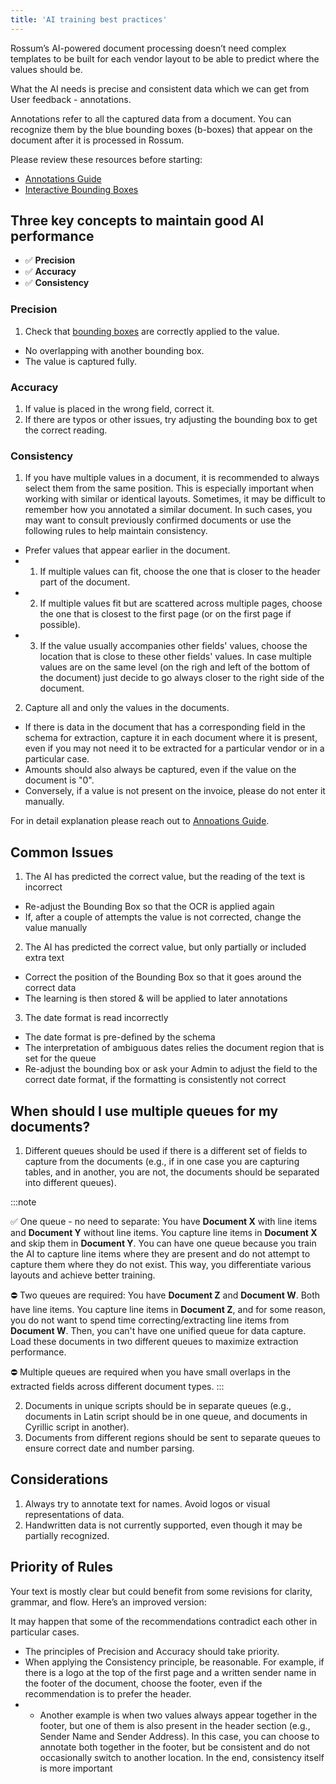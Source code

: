 ```yaml
---
title: 'AI training best practices'
---
```

Rossum’s AI-powered document processing doesn’t need complex templates to be built for each vendor layout to be able to predict where the values should be.

What the AI needs is precise and consistent data which we can get from User feedback - annotations.

Annotations refer to all the captured data from a document. You can recognize them by the blue bounding boxes (b-boxes) that appear on the document after it is processed in Rossum.

Please review these resources before starting:
- [Annotations Guide](https://rossum.ai/help/article/annotations-guide-and-rules-to-follow/)
- [Interactive Bounding Boxes](https://rossum.ai/help/article/interactive-bounding-boxes-in-rossum/)

## Three key concepts to maintain good AI performance
- ✅ **Precision**
- ✅ **Accuracy**
- ✅ **Consistency**

### Precision
1. Check that [bounding boxes](https://rossum.ai/help/article/interactive-bounding-boxes-in-rossum/) are correctly applied to the value. 
- No overlapping with another bounding box.
- The value is captured fully. 

### Accuracy
1. If value is placed in the wrong field, correct it.
2. If there are typos or other issues, try adjusting the bounding box to get the correct reading.

### Consistency
1. If you have multiple values in a document, it is recommended to always select them from the same position. This is especially important when working with similar or identical layouts.
Sometimes, it may be difficult to remember how you annotated a similar document. In such cases, you may want to consult previously confirmed documents or use the following rules to help maintain consistency.
- Prefer values that appear earlier in the document.
- 1. If multiple values can fit, choose the one that is closer to the header part of the document.
- 2. If multiple values fit but are scattered across multiple pages, choose the one that is closest to the first page (or on the first page if possible).
- 3. If the value usually accompanies other fields' values, choose the location that is close to these other fields' values. 
In case multiple values are on the same level (on the righ and left of the bottom of the document) just decide to go always closer to the right side of the document. 

2. Capture all and only the values in the documents.
- If there is data in the document that has a corresponding field in the schema for extraction, capture it in each document where it is present, even if you may not need it to be extracted for a particular vendor or in a particular case.
- Amounts should also always be captured, even if the value on the document is "0".
- Conversely, if a value is not present on the invoice, please do not enter it manually.

For in detail explanation please reach out to [Annoations Guide](https://rossum.ai/help/article/annotations-guide-and-rules-to-follow/).


## Common Issues
1. The AI has predicted the correct value, but the reading of the text is incorrect
- Re-adjust the Bounding Box so that the OCR is applied again
- If, after a couple of attempts the value is not corrected, change the value manually
2. The AI has predicted the correct value, but only partially or included extra text
- Correct the position of the Bounding Box so that it goes around the correct data
- The learning is then stored & will be applied to later annotations
3. The date format is read incorrectly 
- The date format is pre-defined by the schema 
- The interpretation of ambiguous dates relies the document region that is set for the queue
- Re-adjust the bounding box or ask your Admin to adjust the field to the correct date format, if the formatting is consistently not correct


## When should I use multiple queues for my documents?
1. Different queues should be used if there is a different set of fields to capture from the documents (e.g., if in one case you are capturing tables, and in another, you are not, the documents should be separated into different queues).

:::note

✅ One queue - no need to separate: You have **Document X** with line items and **Document Y** without line items. You capture line items in **Document X** and skip them in **Document Y**. You can have one queue because you train the AI to capture line items where they are present and do not attempt to capture them where they do not exist. This way, you differentiate various layouts and achieve better training.

⛔ Two queues are required: You have **Document Z** and **Document W**. Both have line items. You capture line items in **Document Z**, and for some reason, you do not want to spend time correcting/extracting line items from **Document W**. Then, you can't have one unified queue for data capture. Load these documents in two different queues to maximize extraction performance.

⛔ Multiple queues are required when you have small overlaps in the extracted fields across different document types.
:::

2. Documents in unique scripts should be in separate queues (e.g., documents in Latin script should be in one queue, and documents in Cyrillic script in another).
3. Documents from different regions should be sent to separate queues to ensure correct date and number parsing.

## Considerations
1. Always try to annotate text for names. Avoid logos or visual representations of data.
2. Handwritten data is not currently supported, even though it may be partially recognized.

## Priority of Rules

Your text is mostly clear but could benefit from some revisions for clarity, grammar, and flow. Here’s an improved version:

It may happen that some of the recommendations contradict each other in particular cases.

- The principles of Precision and Accuracy should take priority.
- When applying the Consistency principle, be reasonable. For example, if there is a logo at the top of the first page and a written sender name in the footer of the document, choose the footer, even if the recommendation is to prefer the header.
- - Another example is when two values always appear together in the footer, but one of them is also present in the header section (e.g., Sender Name and Sender Address). In this case, you can choose to annotate both together in the footer, but be consistent and do not occasionally switch to another location. In the end, consistency itself is more important 